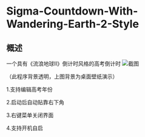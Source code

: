 # Sigma-Countdown-With-Wandering-Earth-2-Style
## 概述
一个具有《流浪地球Ⅱ》倒计时风格的高考倒计时
![截图](https://github.com/CN-Ironegg/Gaokao-Countdown-With-Wandering-Earth-2-Style/assets/75211294/983f3114-4a33-4d1d-9e47-5fa12aa7cf31)

（此程序背景透明，上图背景为桌面壁纸演示）

1.支持编辑高考年份

2.启动后自动贴靠右下角

3.右键菜单关闭界面

4.支持开机自启

